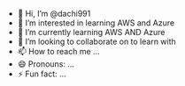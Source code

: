 - 👋 Hi, I’m @dachi991
- 👀 I’m interested in learning AWS and Azure
- 🌱 I’m currently learning AWS AND Azure 
- 💞️ I’m looking to collaborate on to learn with 
- 📫 How to reach me ...
- 😄 Pronouns: ...
- ⚡ Fun fact: ...

<!---
dachi991/dachi991 is a ✨ special ✨ repository because its `README.md` (this file) appears on your GitHub profile.
You can click the Preview link to take a look at your changes.
--->
